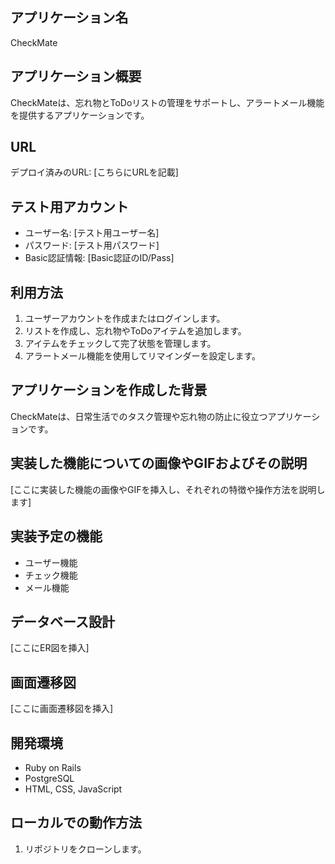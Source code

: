 ## アプリケーション名

CheckMate

## アプリケーション概要

CheckMateは、忘れ物とToDoリストの管理をサポートし、アラートメール機能を提供するアプリケーションです。

## URL

デプロイ済みのURL: [こちらにURLを記載]

## テスト用アカウント

- ユーザー名: [テスト用ユーザー名]
- パスワード: [テスト用パスワード]
- Basic認証情報: [Basic認証のID/Pass]

## 利用方法

1. ユーザーアカウントを作成またはログインします。
2. リストを作成し、忘れ物やToDoアイテムを追加します。
3. アイテムをチェックして完了状態を管理します。
4. アラートメール機能を使用してリマインダーを設定します。

## アプリケーションを作成した背景

CheckMateは、日常生活でのタスク管理や忘れ物の防止に役立つアプリケーションです。

## 実装した機能についての画像やGIFおよびその説明

[ここに実装した機能の画像やGIFを挿入し、それぞれの特徴や操作方法を説明します]

## 実装予定の機能

- ユーザー機能
- チェック機能
- メール機能

## データベース設計

[ここにER図を挿入]

## 画面遷移図

[ここに画面遷移図を挿入]

## 開発環境

- Ruby on Rails
- PostgreSQL
- HTML, CSS, JavaScript

## ローカルでの動作方法

1. リポジトリをクローンします。